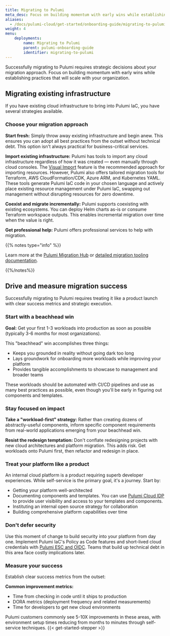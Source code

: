 ```yaml
---
title: Migrating to Pulumi
meta_desc: Focus on building momentum with early wins while establishing practices that will scale with your organization.
aliases:
  - /docs/pulumi-cloud/get-started/onboarding-guide/migrating-to-pulumi/
weight: 4
menu:
    deployments:
        name: Migrating to Pulumi
        parent: pulumi-onboarding-guide
        identifier: migrating-to-pulumi
---
```

Successfully migrating to Pulumi requires strategic decisions about your migration approach. Focus on building momentum with early wins while establishing practices that will scale with your organization.

## Migrating existing infrastructure

If you have existing cloud infrastructure to bring into Pulumi IaC, you have several strategies available.

### Choose your migration approach

**Start fresh:** Simply throw away existing infrastructure and begin anew. This ensures you can adopt all best practices from the outset without technical debt. This option isn't always practical for business-critical services.

**Import existing infrastructure:** Pulumi has tools to import any cloud infrastructure regardless of how it was created — even manually through cloud consoles. The [Visual Import](https://www.pulumi.com/docs/insights/import/) feature is the recommended approach for importing resources. However, Pulumi also offers tailored migration tools for Terraform, AWS CloudFormation/CDK, Azure ARM, and Kubernetes YAML. These tools generate Pulumi IaC code in your chosen language and actively place existing resource management under Pulumi IaC, swapping out management without disrupting resources for zero downtime.

**Coexist and migrate incrementally:** Pulumi supports coexisting with existing ecosystems. You can deploy Helm charts as-is or consume Terraform workspace outputs. This enables incremental migration over time when the value is right.

**Get professional help:** Pulumi offers professional services to help with migration.

{{% notes type="info" %}}

Learn more at the [Pulumi Migration Hub](https://www.pulumi.com/docs/iac/adopting-pulumi/migrating-to-pulumi/) or [detailed migration tooling documentation](https://www.pulumi.com/docs/iac/adopting-pulumi/).

{{%/notes%}}

## Drive and measure migration success

Successfully migrating to Pulumi requires treating it like a product launch with clear success metrics and strategic execution.

### Start with a beachhead win

**Goal:** Get your first 1-3 workloads into production as soon as possible (typically 3-6 months for most organizations).

This "beachhead" win accomplishes three things:

- Keeps you grounded in reality without going dark too long
- Lays groundwork for onboarding more workloads while improving your platform
- Provides tangible accomplishments to showcase to management and broader teams

These workloads should be automated with CI/CD pipelines and use as many best practices as possible, even though you'll be early in figuring out components and templates.

### Stay focused on impact

**Take a "workload-first" strategy:** Rather than creating dozens of abstractly-useful components, inform specific component requirements from real-world applications emerging from your beachhead win.

**Resist the redesign temptation:** Don't conflate redesigning projects with new cloud architectures and platform migration. This adds risk. Get workloads onto Pulumi first, then refactor and redesign in place.

### Treat your platform like a product

An internal cloud platform is a product requiring superb developer experiences. While self-service is the primary goal, it's a journey. Start by:

- Getting your platform well-architected
- Documenting components and templates. You can use [Pulumi Cloud IDP](https://www.pulumi.com/product/internal-developer-platforms/) to provide user visibility and access to your templates and components.
- Instituting an internal open source strategy for collaboration
- Building comprehensive platform capabilities over time

### Don't defer security

Use this moment of change to build security into your platform from day one. Implement Pulumi IaC's Policy as Code features and short-lived cloud credentials with [Pulumi ESC and OIDC](https://www.pulumi.com/docs/esc/integrations/dynamic-login-credentials/). Teams that build up technical debt in this area face costly implications later.

### Measure your success

Establish clear success metrics from the outset:

**Common improvement metrics:**

- Time from checking in code until it ships to production
- DORA metrics (deployment frequency and related measurements)
- Time for developers to get new cloud environments

Pulumi customers commonly see 5-10X improvements in these areas, with environment setup times reducing from months to minutes through self-service techniques.
{{< get-started-stepper >}}
